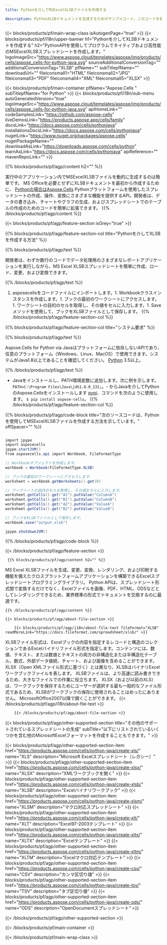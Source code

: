 ```yaml
---
title: Pythonを介してMSExcelXLSBファイルを作成する 

description: PythonXLSBドキュメントを生成するためのサンプルコード。このコードを使用して、Pythonアプリケーション内にMSExcelXLSBファイルを作成します。
---
```

{{< blocks/products/pf/main-wrap-class isAutogenPage="true" >}}
{{< blocks/products/pf/i18n/upper-banner h1="Pythonを介してXLSBドキュメントを作成する" h2="PythonAPIを使用してプログラムでネイティブおよび高性能のMSExcelXLSBスプレッドシートを作成します。" logoImageSrc="https://www.aspose.cloud/templates/aspose/img/products/cells/aspose_cells-for-python-java.svg" sourceAdditionalConversionTag="" additionalConversionTag="XLSB" pfName="" subTitlepfName="" downloadUrl="" fileiconsmall1="HTML" fileiconsmall2="JPG" fileiconsmall3="PDF" fileiconsmall4="XML" fileiconsmall5="XLSX" >}}

{{< blocks/products/pf/main-container pfName="Aspose.Cells " subTitlepfName="for Python" >}}
{{< blocks/products/pf/i18n/sub-menu autoGeneratedVersion="true" logoImageSrc="https://www.aspose.cloud/templates/aspose/img/products/cells/aspose_cells-for-python-java.svg" apiHomeLink="" codeSamplesLink="https://github.com/aspose-cells" liveDemosLink="https://products.aspose.app/cells/family" docsLink="https://docs.aspose.com/cells/pythonjava" installationsDocsLink="https://docs.aspose.com/cells/pythonjava" nugetLink="https://www.nuget.org/packages/aspose.cells" nugetPackageName="" downloadAsLink="https://downloads.aspose.com/cells/python" learnAsLink="https://docs.aspose.com/cells/pythonjava" apiReference="" mavenRepoLink="" >}}

{{% blocks/products/pf/agp/content h2="" %}}

 実行中のアプリケーション内でMSExcelXLSBファイルを動的に生成するのは簡単です。 MS Officeを必要とせずにXLSBドキュメントを最初から作成するために、
 [Pythonの場合はAspose.Cells](https://pypi.org/project/aspose-cells) 
 Pythonプラットフォームを使用したスプレッドシートの作成、操作、変換にさまざまな機能を提供するAPI。開発者は、データの書き込み、チャートやグラフの生成、およびスプレッドシートでのテーブルの作成のためのコードを簡単に拡張できます。
{{% /blocks/products/pf/agp/content %}}

{{< blocks/products/pf/agp/feature-section isGrey="true" >}}

{{% blocks/products/pf/agp/feature-section-col title="Pythonを介してXLSBを作成する方法" %}}

{{% blocks/products/pf/agp/text %}}

 開発者は、わずか数行のコードでデータ処理用のさまざまなレポートアプリケーションを実行しながら、MS Excel XLSBスプレッドシートを簡単に作成、ロード、変更、および変換できます。

{{% /blocks/products/pf/agp/text %}}

1. asposecellsをコードファイルにインポートします。1. Workbookクラスインスタンスを作成します。1. ブックの最初のワークシートにアクセスします。1. ワークシートの目的のセルを取得し、その値をセルに入力します。1. Saveメソッドを使用して、ブックをXLSBファイルとして保存します。
{{% /blocks/products/pf/agp/feature-section-col %}}

{{% blocks/products/pf/agp/feature-section-col title="システム要求" %}}

{{% blocks/products/pf/agp/text %}}

 Aspose.Cells for Python via Javaはプラットフォームに依存しないAPIであり、任意のプラットフォーム（Windows、Linux、MacOS）で使用できます。システムがJava1.8以上であることを確認してください。 [Python](https://www.python.org/downloads/) 3.5以上。 

{{% /blocks/products/pf/agp/text %}}

- Javaをインストールし、PATH環境変数に追加します。次に例を示します。 <code>PATH=C:\Program Files\Java\jdk1.8.0_131;</code>。- からJavaを介してPythonのAspose.Cellsをインストールします <a href="https://pypi.org/project/aspose-cells/">pypi</a>、コマンドを次のように使用します。 <code>$ pip install aspose-cells</code>。
{{% /blocks/products/pf/agp/feature-section-col %}}

{{% blocks/products/pf/agp/code-block title="次のソースコードは、Pythonを使用してMSExcelXLSBファイルを作成する方法を示しています。" offSpacer="" %}}

```cs

import jpype
import asposecells
jpype.startJVM()
from asposecells.api import Workbook, FileFormatType

// Workbookオブジェクトを作成します。
workbook = Workbook(FileFormatType.XLSB)

// ブックの最初のワークシートにアクセスします。
worksheet = workbook.getWorksheets().get(0)

// ワークシートの目的のセルを取得し、その値をセルに入力します。
worksheet.getCells().get("A1").putValue("ColumnA")
worksheet.getCells().get("B1").putValue("ColumnB")
worksheet.getCells().get("A2").putValue("ValueA")
worksheet.getCells().get("B2").putValue("ValueB")

// ブックをXLSBファイルとして保存します。
workbook.save("output.xlsb")

jpype.shutdownJVM()


```

{{% /blocks/products/pf/agp/code-block %}}

{{< /blocks/products/pf/agp/feature-section >}}

<!-- aboutfile Starts -->

     
     {{% blocks/products/pf/agp/content h2="" %}}

 MS Excel XLSBファイルを生成、変更、変換、レンダリング、および印刷する機能を備えたクロスプラットフォームアプリケーションを構築できるExcelスプレッドシートプログラミングライブラリ。 Python APIは、スプレッドシート形式間で変換するだけでなく、Excelファイルを画像、PDF、HTML、ODSなどとしてレンダリングできるため、業界標準の形式でドキュメントを交換するのに最適です。

    {{% /blocks/products/pf/agp/content %}}

    {{< blocks/products/pf/agp/about-file-section >}}

        {{< blocks/products/pf/agp/i18n/about-file-text fileFormat="XLSB" readMoreLink="https://docs.fileformat.com/spreadsheet/xlsb/" >}}
XLSBファイル形式は、Excelブックの内容を指定するレコードと構造のコレクションであるExcelバイナリファイル形式を指定します。コンテンツには、数値、テキスト、または数値とテキストの両方の非構造化または半構造化テーブル、数式、外部データ接続、チャート、および画像を含めることができます。 XLSX（Open XMLファイル形式に基づく）とは異なり、XLSBはバイナリExcelワークブックファイルを表します。 XLSBファイルは、より高速に読み書きできるため、大きなファイルでの作業に役立ちます。 XLSX（および以前のXLS）は、ワークブックを保存するためにユーザーが選択する最も一般的なファイル形式であるため、XLSBがワークブックの保存に使用されることはめったにありません。 MicrosoftOffice2007以降で開くことができます。
        {{< /blocks/products/pf/agp/i18n/about-file-text >}}

        {{< /blocks/products/pf/agp/about-file-section >}}   

<!-- aboutfile Ends -->

{{< blocks/products/pf/agp/other-supported-section title="その他のサポートされているスプレッドシートの生成" subTitle="以下にリストされているいくつかを含む他のMicrosoftExcelフォーマットを作成することもできます。" >}}

{{< blocks/products/pf/agp/other-supported-section-item href="https://products.aspose.com/cells/python-java/create-xls/" name="XLS" description="Microsoft Excelスプレッドシート（レガシー）" >}} 
{{< blocks/products/pf/agp/other-supported-section-item href="https://products.aspose.com/cells/python-java/create-xlsx/" name="XLSX" description="XMLワークブックを開く" >}} 
{{< blocks/products/pf/agp/other-supported-section-item href="https://products.aspose.com/cells/python-java/create-xlsb/" name="XLSB" description="Excelバイナリワークブック" >}} 
{{< blocks/products/pf/agp/other-supported-section-item href="https://products.aspose.com/cells/python-java/create-xlsm/" name="XLSM" description="マクロ対応スプレッドシート" >}} 
{{< blocks/products/pf/agp/other-supported-section-item href="https://products.aspose.com/cells/python-java/create-xlt/" name="XLT" description="Excel97-2003テンプレート" >}} 
{{< blocks/products/pf/agp/other-supported-section-item href="https://products.aspose.com/cells/python-java/create-xltx/" name="XLTX" description="Excelテンプレート" >}} 
{{< blocks/products/pf/agp/other-supported-section-item href="https://products.aspose.com/cells/python-java/create-xltm/" name="XLTM" description="Excelマクロ対応テンプレート" >}} 
{{< blocks/products/pf/agp/other-supported-section-item href="https://products.aspose.com/cells/python-java/create-csv/" name="CSV" description="カンマ区切り値" >}} 
{{< blocks/products/pf/agp/other-supported-section-item href="https://products.aspose.com/cells/python-java/create-tsv/" name="TSV" description="タブ区切り値" >}} 
{{< blocks/products/pf/agp/other-supported-section-item href="https://products.aspose.com/cells/python-java/create-ods/" name="ODS" description="OpenDocumentスプレッドシート" >}} 

{{< /blocks/products/pf/agp/other-supported-section >}}

{{< /blocks/products/pf/main-container >}}
    
{{< /blocks/products/pf/main-wrap-class >}}
